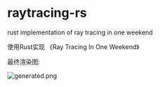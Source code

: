 # raytracing-rs
rust implementation of ray tracing in one weekend

使用Rust实现 《Ray Tracing In One Weekend》

最终渲染图: 

![generated.png](https://ae04.alicdn.com/kf/Hb325664360524c95a61f1d033c680493v.jpg)